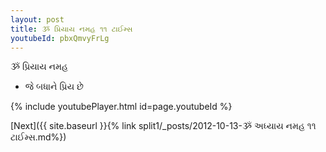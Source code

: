 ```yaml
---
layout: post
title: ૐ પ્રિયાય નમહ ૧૧ ટાઈમ્સ
youtubeId: pbxQmvyFrLg
---
```

 
 
 ૐ પ્રિયાય નમહ  
 
 -  જે બધાને પ્રિય છે 
 
  
 
  
 
 
 
 
 
 


{% include youtubePlayer.html id=page.youtubeId %}
 
[Next]({{ site.baseurl }}{% link  split1/_posts/2012-10-13-ૐ અધ્યાય નમહ ૧૧ ટાઈમ્સ.md%})
 
